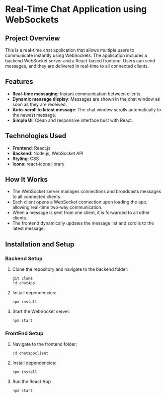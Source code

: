 # Real-Time Chat Application using WebSockets

## Project Overview
This is a real-time chat application that allows multiple users to communicate instantly using WebSockets. The application includes a backend WebSocket server and a React-based frontend. Users can send messages, and they are delivered in real-time to all connected clients.

## Features
- **Real-time messaging**: Instant communication between clients.
- **Dynamic message display**: Messages are shown in the chat window as soon as they are received.
- **Auto-scroll to latest message**: The chat window scrolls automatically to the newest message.
- **Simple UI**: Clean and responsive interface built with React.

## Technologies Used
- **Frontend**: React.js
- **Backend**: Node.js, WebSocket API
- **Styling**: CSS
- **Icons**: react-icons library

## How It Works
- The WebSocket server manages connections and broadcasts messages to all connected clients.
- Each client opens a WebSocket connection upon loading the app, allowing real-time two-way communication.
- When a message is sent from one client, it is forwarded to all other clients.
- The frontend dynamically updates the message list and scrolls to the latest message.

## Installation and Setup

### Backend Setup
1. Clone the repository and navigate to the backend folder:
   ```bash
   git clone 
   cd chatApp
2. Install dependencies:
   ```bash
   npm install
3. Start the WebSocket server:
   ```bash
   npm start

### FrontEnd Setup
1. Navigate to the frontend folder:
   ```bash
   cd chatappclient
2. Install dependencies:
   ```bash
   npm install
3. Run the React App
   ```bash
   npm start

